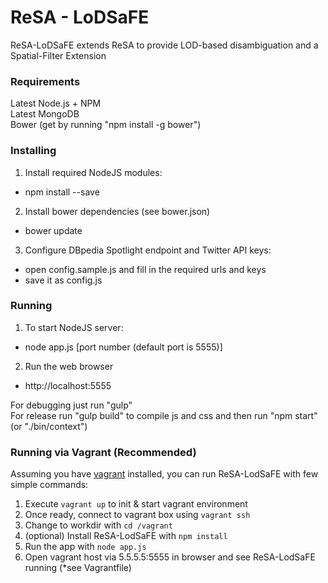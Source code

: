 ReSA - LoDSaFE
====
ReSA-LoDSaFE extends ReSA to provide LOD-based disambiguation and a Spatial-Filter Extension

### Requirements

Latest Node.js + NPM  
Latest MongoDB  
Bower (get by running "npm install -g bower")

### Installing

1. Install required NodeJS modules:
 - npm install --save
 
2. Install bower dependencies (see bower.json)
- bower update

3. Configure DBpedia Spotlight endpoint and Twitter API keys:
 - open config.sample.js and fill in the required urls and keys
 - save it as config.js
 
### Running

1. To start NodeJS server:
 - node app.js [port number (default port is 5555)]

2. Run the web browser
 - http://localhost:5555
 
For debugging just run "gulp"  
For release run "gulp build" to compile js and css and then run "npm start" (or "./bin/context")  

### Running via Vagrant (Recommended)

Assuming you have [vagrant](http://www.vagrantup.com/) installed, you can run ReSA-LodSaFE with few simple commands:  

1. Execute `vagrant up` to init & start vagrant environment
2. Once ready, connect to vagrant box using `vagrant ssh`
3. Change to workdir with `cd /vagrant`
4. (optional) Install ReSA-LodSaFE with `npm install`
5. Run the app with `node app.js`
6. Open vagrant host via 5.5.5.5:5555 in browser and see ReSA-LodSaFE running (*see Vagrantfile)